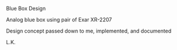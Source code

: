 Blue Box Design

Analog blue box using pair of Exar XR-2207

Design concept passed down to me, implemented, and documented

L.K.

